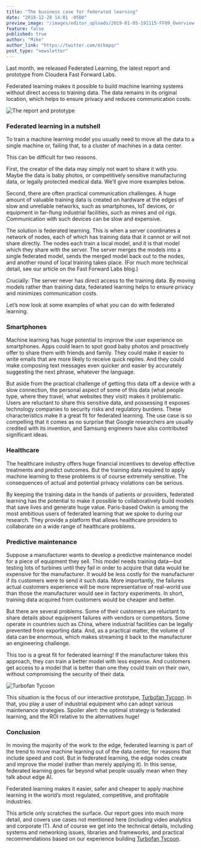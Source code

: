 ```yaml
---
title: "The business case for federated learning"
date: "2018-12-28 14:01 -0500"
preview_image: "/images/editor_uploads/2019-01-05-191115-FF09_Overview.png"
feature: false
published: true
author: "Mike"
author_link: "https://twitter.com/mikepqr"
post_type: "newsletter"
---
```


Last month, we released Federated Learning, the latest report and prototype from
Cloudera Fast Forward Labs.

Federated learning makes it possible to build machine learning systems without
direct access to training data. The data remains in its original location,
which helps to ensure privacy and reduces communication costs.

![The report and prototype](http://fastforwardlabs.github.io/visuals/shared/ff09/ff09-combo.png)

### Federated learning in a nutshell

To train a machine learning model you usually need to move all the data to a
single machine or, failing that, to a cluster of machines in a data center.

This can be difficult for two reasons.

First, the creator of the data may simply not want to share it with you. Maybe
the data is baby photos, or competitively sensitive manufacturing data, or
legally protected medical data. We’ll give more examples below.

Second, there are often practical communication challenges. A huge amount of
valuable training data is created on hardware at the edges of slow and
unreliable networks, such as smartphones, IoT devices, or equipment in
far-flung industrial facilities, such as mines and oil rigs. Communication with
such devices can be slow and expensive.

The solution is federated learning. This is when a server coordinates a network
of nodes, each of which has training data that it cannot or will not share
directly. The nodes each train a local model, and it is that model which they
share with the server. The server merges the models into a single federated
model, sends the merged model back out to the nodes, and another round of local
training takes place. (For much more technical detail, see our article on the
Fast Forward Labs blog.)

Crucially: The server never has direct access to the training data. By moving
models rather than training data, federated learning helps to ensure privacy
and minimizes communication costs.

Let’s now look at some examples of what you can do with federated learning.

### Smartphones

Machine learning has huge potential to improve the user experience on
smartphones. Apps could learn to spot good baby photos and proactively offer to
share them with friends and family. They could make it easier to write emails
that are more likely to receive quick replies. And they could make composing
text messages even quicker and easier by accurately suggesting the next phrase,
whatever the language.

But aside from the practical challenge of getting this data off a device with a
slow connection, the personal aspect of some of this data (what people type,
where they travel, what websites they visit) makes it problematic. Users are
reluctant to share this sensitive data, and possessing it exposes technology
companies to security risks and regulatory burdens. These characteristics make
it a great fit for federated learning. The use case is so compelling that it
comes as no surprise that Google researchers are usually credited with its
invention, and Samsung engineers have also contributed significant ideas.

### Healthcare

The healthcare industry offers huge financial incentives to develop effective
treatments and predict outcomes. But the training data required to apply
machine learning to these problems is of course extremely sensitive. The
consequences of actual and potential privacy violations can be serious.

By keeping the training data in the hands of patients or providers, federated
learning has the potential to make it possible to collaboratively build models
that save lives and generate huge value. Paris-based Owkin is among the most
ambitious users of federated learning that we spoke to during our research.
They provide a platform that allows healthcare providers to collaborate on a
wide range of healthcare problems.

### Predictive maintenance

Suppose a manufacturer wants to develop a predictive maintenance model for a
piece of equipment they sell. This model needs training data—but testing lots
of turbines until they fail in order to acquire that data would be expensive
for the manufacturer. It would be less costly for the manufacturer if its
customers were to send it such data. More importantly, the failures actual
customers experience will be more representative of real-world use than those
the manufacturer would see in factory experiments. In short, training data
acquired from customers would be cheaper and better.

But there are several problems. Some of their customers are reluctant to share
details about equipment failures with vendors or competitors. Some operate in
countries such as China, where industrial facilities can be legally prevented
from exporting data. And, as a practical matter, the volume of data can be
enormous, which makes streaming it back to the manufacturer an engineering
challenge.

This too is a great fit for federated learning! If the manufacturer takes this
approach, they can train a better model with less expense. And customers get
access to a model that is better than one they could train on their own,
without compromising the security of their data.

![Turbofan Tycoon](http://fastforwardlabs.github.io/visuals/shared/ff09/ff09-turbofan-tycoon.jpg)

This situation is the focus of our interactive prototype, [Turbofan Tycoon](https://turbofan.fastforwardlabs.com/). In
that, you play a user of industrial equipment who can adopt various maintenance
strategies. Spoiler alert: the optimal strategy is federated learning, and the
ROI relative to the alternatives huge!

### Conclusion

In moving the majority of the work to the edge, federated learning is part of
the trend to move machine learning out of the data center, for reasons that
include speed and cost. But in federated learning, the edge nodes create and
improve the model (rather than merely applying it). In this sense, federated
learning goes far beyond what people usually mean when they talk about edge AI.

Federated learning makes it easier, safer and cheaper to apply machine learning
in the world’s most regulated, competitive, and profitable industries.

This article only scratches the surface. Our report goes into much more
detail, and covers use cases not mentioned here (including video analytics and
corporate IT). And of course we get into the technical details, including
systems and networking issues, libraries and frameworks, and practical
recommendations based on our experience building [Turbofan Tycoon](https://turbofan.fastforwardlabs.com/).